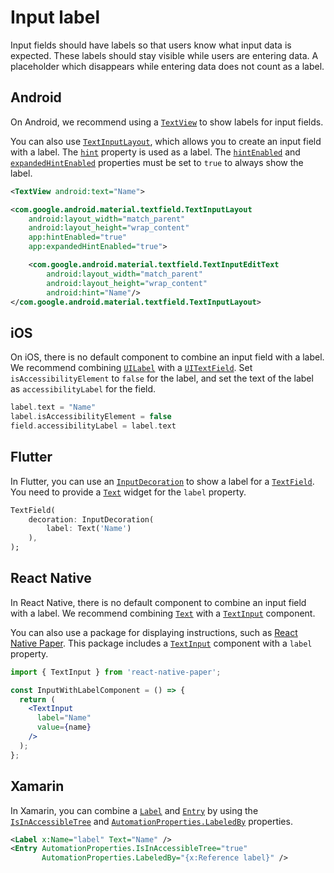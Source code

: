 # Input label

Input fields should have labels so that users know what input data is expected. These labels should stay visible while users are entering data. A placeholder which disappears while entering data does not count as a label.

## Android

On Android, we recommend using a [`TextView`](https://developer.android.com/reference/android/widget/TextView) to show labels for input fields.

You can also use [`TextInputLayout`](https://developer.android.com/reference/com/google/android/material/textfield/TextInputLayout), which allows you to create an input field with a label. The [`hint`](https://developer.android.com/reference/com/google/android/material/textfield/TextInputLayout#setHint(java.lang.CharSequence)) property is used as a label. The [`hintEnabled`](https://developer.android.com/reference/com/google/android/material/textfield/TextInputLayout#setHintEnabled(boolean)) and [`expandedHintEnabled`](https://developer.android.com/reference/com/google/android/material/textfield/TextInputLayout#setExpandedHintEnabled(boolean)) properties must be set to `true` to always show the label.

```xml
<TextView android:text="Name">

<com.google.android.material.textfield.TextInputLayout
    android:layout_width="match_parent"
    android:layout_height="wrap_content"
    app:hintEnabled="true"
    app:expandedHintEnabled="true">

    <com.google.android.material.textfield.TextInputEditText
        android:layout_width="match_parent"
        android:layout_height="wrap_content"
        android:hint="Name"/>
</com.google.android.material.textfield.TextInputLayout>
```

## iOS

On iOS, there is no default component to combine an input field with a label. We recommend combining [`UILabel`](https://developer.apple.com/documentation/uikit/uilabel) with a [`UITextField`](https://developer.apple.com/documentation/uikit/uitextfield). Set `isAccessibilityElement` to `false` for the label, and set the text of the label as `accessibilityLabel` for the field.

```swift
label.text = "Name"
label.isAccessibilityElement = false
field.accessibilityLabel = label.text
```

## Flutter

In Flutter, you can use an [`InputDecoration`](https://api.flutter.dev/flutter/material/InputDecoration-class.html) to show a label for a [`TextField`](https://api.flutter.dev/flutter/material/TextField-class.html). You need to provide a [`Text`](https://docs.flutter.dev/development/ui/widgets/text) widget for the `label` property.

```dart
TextField(
    decoration: InputDecoration(
        label: Text('Name')
    ),
);
```

## React Native

In React Native, there is no default component to combine an input field with a label. We recommend combining [`Text`](https://reactnative.dev/docs/text) with a [`TextInput`](https://reactnative.dev/docs/textinput) component.

You can also use a package for displaying instructions, such as [React Native Paper](https://callstack.github.io/react-native-paper/index.html). This package includes a [`TextInput`](https://callstack.github.io/react-native-paper/text-input.html) component with a `label` property.

```jsx
import { TextInput } from 'react-native-paper';

const InputWithLabelComponent = () => {
  return (
    <TextInput
      label="Name"
      value={name}
    />
  );
};
```

## Xamarin

In Xamarin, you can combine a [`Label`](https://learn.microsoft.com/en-us/xamarin/xamarin-forms/user-interface/text/label) and [`Entry`](https://learn.microsoft.com/en-us/xamarin/xamarin-forms/user-interface/text/entry) by using the [`IsInAccessibleTree`](https://docs.microsoft.com/en-us/xamarin/xamarin-forms/app-fundamentals/accessibility/automation-properties#automationpropertiesisinaccessibletree)  and [`AutomationProperties.LabeledBy`](https://learn.microsoft.com/en-us/xamarin/xamarin-forms/app-fundamentals/accessibility/automation-properties#automationpropertieslabeledby) properties.

```xml
<Label x:Name="label" Text="Name" />
<Entry AutomationProperties.IsInAccessibleTree="true"
       AutomationProperties.LabeledBy="{x:Reference label}" />
```
